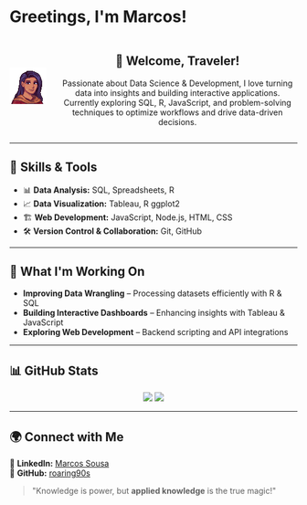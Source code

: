 # Greetings, I'm Marcos!

<div align="center" style="display: flex; align-items: center;">
  <img src="https://github.com/roaring90s/roaring90s/blob/main/portrait.png" width="20%" style="margin-right: 20px;" />
  <div>
    <h2>🏰 Welcome, Traveler!</h2>
    <p>Passionate about Data Science & Development, I love turning data into insights and building interactive applications. Currently exploring SQL, R, JavaScript, and problem-solving techniques to optimize workflows and drive data-driven decisions.  </p>
  </div>
</div>

---

## 🔧 **Skills & Tools**  
- 📊 **Data Analysis:** SQL, Spreadsheets, R  
- 📈 **Data Visualization:** Tableau, R ggplot2  
- 🏗️ **Web Development:** JavaScript, Node.js, HTML, CSS  
- 🛠️ **Version Control & Collaboration:** Git, GitHub  

---

## 📌 **What I'm Working On**  
- **Improving Data Wrangling** – Processing datasets efficiently with R & SQL  
- **Building Interactive Dashboards** – Enhancing insights with Tableau & JavaScript  
- **Exploring Web Development** – Backend scripting and API integrations  

---

## 📊 **GitHub Stats**  
<p align="center">
  <img src="https://github-readme-stats.vercel.app/api?username=roaring90s&show_icons=true&theme=tokyonight" height="150" />
  <img src="https://github-readme-stats.vercel.app/api/top-langs/?username=roaring90s&layout=compact&theme=tokyonight" height="150" />
</p>

---

## 🌍 **Connect with Me**  
💼 **LinkedIn:** [Marcos Sousa](https://www.linkedin.com/in/marcos-sousa-616375249/)  
📂 **GitHub:** [roaring90s](https://github.com/roaring90s)  

> "Knowledge is power, but **applied knowledge** is the true magic!"  
